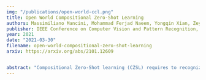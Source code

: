 ```yaml
---
img: "/publications/open-world-ccl.png"
title: Open World Compositional Zero-Shot Learning
authors: Massimiliano Mancini, Mohammad Ferjad Naeem, Yongqin Xian, Zeynep Akata
publisher: IEEE Conference on Computer Vision and Pattern Recognition, CVPR
year: 2021
date: "2021-03-30"
filename: open-world-compositional-zero-shot-learning
arxiv: https://arxiv.org/abs/2101.12609


abstract: "Compositional Zero-Shot learning (CZSL) requires to recognize state-object compositions unseen during training. In this work, instead of assuming prior knowledge about the unseen compositions, we operate in the open world setting, where the search space includes a large number of unseen compositions some of which might be unfeasible. In this setting, we start from the cosine similarity between visual features and compositional embeddings. After estimating the feasibility score of each composition, we use these scores to either directly mask the output space or as a margin for the cosine similarity between visual features and compositional embeddings during training. Our experiments on two standard CZSL benchmarks show that all the methods suffer severe performance degradation when applied in the open world setting. While our simple CZSL model achieves state-of-the-art performances in the closed world scenario, our feasibility scores boost the performance of our approach in the open world setting, clearly outperforming the previous state of the art." 
---
```


